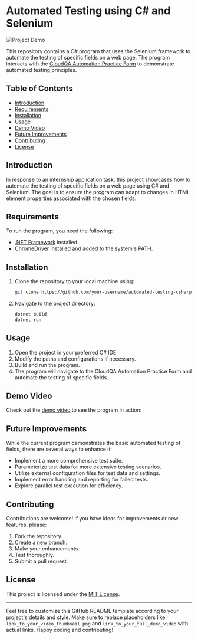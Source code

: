 # Automated Testing using C# and Selenium

![Project Demo](https://github.com/Ajitesh72/CloudQA-selenium/assets/95878363/30e31bca-c2a8-4377-8080-afd3c9a066fe) <!-- Replace with an actual image link from your video -->





This repository contains a C# program that uses the Selenium framework to automate the testing of specific fields on a web page. The program interacts with the [CloudQA Automation Practice Form](https://app.cloudqa.io/home/AutomationPracticeForm) to demonstrate automated testing principles.

## Table of Contents

- [Introduction](#introduction)
- [Requirements](#requirements)
- [Installation](#installation)
- [Usage](#usage)
- [Demo Video](#demo-video)
- [Future Improvements](#future-improvements)
- [Contributing](#contributing)
- [License](#license)

## Introduction

In response to an internship application task, this project showcases how to automate the testing of specific fields on a web page using C# and Selenium. The goal is to ensure the program can adapt to changes in HTML element properties associated with the chosen fields.

## Requirements

To run the program, you need the following:

- [.NET Framework](https://dotnet.microsoft.com/download/dotnet-framework) installed.
- [ChromeDriver](https://sites.google.com/a/chromium.org/chromedriver/) installed and added to the system's PATH.

## Installation

1. Clone the repository to your local machine using:
   ```bash
   git clone https://github.com/your-username/automated-testing-csharp-selenium.git
   ```
2. Navigate to the project directory:
   ```bash
   dotnet build
   dotnet run
   ```

## Usage

1. Open the project in your preferred C# IDE.
2. Modify the paths and configurations if necessary.
3. Build and run the program.
4. The program will navigate to the CloudQA Automation Practice Form and automate the testing of specific fields.

## Demo Video

Check out the [demo video](https://github.com/Ajitesh72/CloudQA-selenium/assets/95878363/30e31bca-c2a8-4377-8080-afd3c9a066fe) to see the program in action:


## Future Improvements

While the current program demonstrates the basic automated testing of fields, there are several ways to enhance it:

- Implement a more comprehensive test suite.
- Parameterize test data for more extensive testing scenarios.
- Utilize external configuration files for test data and settings.
- Implement error handling and reporting for failed tests.
- Explore parallel test execution for efficiency.

## Contributing

Contributions are welcome! If you have ideas for improvements or new features, please:

1. Fork the repository.
2. Create a new branch.
3. Make your enhancements.
4. Test thoroughly.
5. Submit a pull request.

## License

This project is licensed under the [MIT License](LICENSE).

---

Feel free to customize this GitHub README template according to your project's details and style. Make sure to replace placeholders like `link_to_your_video_thumbnail.png` and `link_to_your_full_demo_video` with actual links. Happy coding and contributing!
